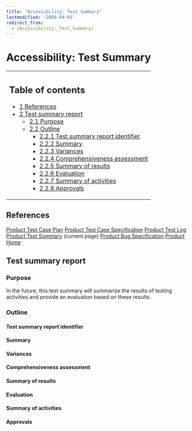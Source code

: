 ```yaml
---
title: "Accessibility: Test Summary"
lastmodified: '2008-04-03'
redirect_from:
  - /Accessibility:_Test_Summary/
---
```


Accessibility: Test Summary
===========================

<table>
<col width="100%" />
<tbody>
<tr class="odd">
<td align="left"><h2>Table of contents</h2>
<ul>
<li><a href="#references">1 References</a></li>
<li><a href="#test-summary-report">2 Test summary report</a>
<ul>
<li><a href="#purpose">2.1 Purpose</a></li>
<li><a href="#outline">2.2 Outline</a>
<ul>
<li><a href="#test-summary-report-identifier">2.2.1 Test summary report identifier</a></li>
<li><a href="#summary">2.2.2 Summary</a></li>
<li><a href="#variances">2.2.3 Variances</a></li>
<li><a href="#comprehensiveness-assessment">2.2.4 Comprehensiveness assessment</a></li>
<li><a href="#summary-of-results">2.2.5 Summary of results</a></li>
<li><a href="#evaluation">2.2.6 Evaluation</a></li>
<li><a href="#summary-of-activities">2.2.7 Summary of activities</a></li>
<li><a href="#approvals">2.2.8 Approvals</a></li>
</ul></li>
</ul></li>
</ul></td>
</tr>
</tbody>
</table>

References
----------

[Product Test Case Plan](/Accessibility:_Test_Plan "Accessibility: Test Plan")
 [Product Test Case Specification](/Accessibility:_Test_Case_Specification "Accessibility: Test Case Specification")
 [Product Test Log](/Accessibility:_Test_Log "Accessibility: Test Log")
 [Product Test Summary](/Accessibility:_Test_Summary "Accessibility: Test Summary") (current page)
 [Product Bug Specification](/Accessibility:_Bug_Specification "Accessibility: Bug Specification")
 [Product Home](/Accessibility "Accessibility")

Test summary report
-------------------

### Purpose

In the future, this test summary will summarize the results of testing activities and provide an evaluation based on these results.

### Outline

#### Test summary report identifier

#### Summary

#### Variances

#### Comprehensiveness assessment

#### Summary of results

#### Evaluation

#### Summary of activities

#### Approvals

